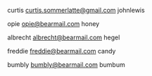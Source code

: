 curtis
curtis.sommerlatte@gmail.com
johnlewis

opie
opie@bearmail.com
honey

albrecht
albrecht@bearmail.com
hegel

freddie
freddie@bearmail.com
candy

bumbly
bumbly@bearmail.com
bumbum